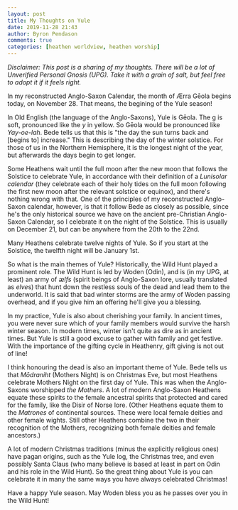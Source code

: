 ```yaml
---
layout: post
title: My Thoughts on Yule
date: 2019-11-28 21:43
author: Byron Pendason
comments: true
categories: [heathen worldview, heathen worship]
---
```

<em>Disclaimer: This post is a sharing of my thoughts. There will be a lot of Unverified Personal Gnosis (UPG). Take it with a grain of salt, but feel free to adopt it if it feels right.</em>

In my reconstructed Anglo-Saxon Calendar, the month of Ærra Gēola begins today, on November 28. That means, the begining of the Yule season!

In Old English (the language of the Anglo-Saxons), Yule is Gēola. The g is soft, pronounced like the <em>y</em> in yellow. So Gēola would be pronounced like <em>Yay-oe-lah</em>. Bede tells us that this is "the day the sun turns back and [begins to] increase." This is describing the day of the winter solstice. For those of us in the Northern Hemisphere, it is the longest night of the year, but afterwards the days begin to get longer.

Some Heathens wait until the full moon after the new moon that follows the Solstice to celebrate Yule, in accordance with their definition of a <em>Lunisolar calendar</em> (they celebrate each of their holy tides on the full moon following the first new moon after the relevant solstice or equinox), and there's nothing wrong with that. One of the principles of my reconstructed Anglo-Saxon calendar, however, is that it follow Bede as closely as possible, since he's the only historical source we have on the ancient pre-Christian Anglo-Saxon Calendar, so I celebrate it on the night of the Solstice. This is usually on December 21, but can be anywhere from the 20th to the 22nd.

Many Heathens celebrate twelve nights of Yule. So if you start at the Solstice, the twelfth night will be January 1st.

So what is the main themes of Yule? Historically, the Wild Hunt played a prominent role. The Wild Hunt is led by Woden (Odin), and is (in my UPG, at least) an army of <em>ælfs</em> (spirit beings of Anglo-Saxon lore, usually translated as <cite>elve</cite>s) that hunt down the restless souls of the dead and lead them to the underworld. It is said that bad winter storms are the army of Woden passing overhead, and if you give him an offering he'll give you a blessing.

In my practice, Yule is also about cherishing your family. In ancient times, you were never sure which of your family members would survive the harsh winter season. In modern times, winter isn't quite as dire as in ancient times. But Yule is still a good excuse to gather with family and get festive. With the importance of the gifting cycle in Heathenry, gift giving is not out of line!

I think honouring the dead is also an important theme of Yule. Bede tells us that <em>Mōdraniht</em> (Mothers Night) is on Christmas Eve, but most Heathens celebrate Mothers Night on the first day of Yule. This was when the Anglo-Saxons worshipped <em>the Mothers</em>. A lot of modern Anglo-Saxon Heathens equate these spirits to the female ancestral spirits that protected and cared for the family, like the Disir of Norse lore. (Other Heathens equate them to the <em>Matrones</em> of continental sources. These were local female deities and other female wights. Still other Heathens combine the two in their recognition of the Mothers, recognizing both female deities and female ancestors.)

A lot of modern Christmas traditions (minus the explicitly religious ones) have pagan origins, such as the Yule log, the Christmas tree, and even possibly Santa Claus (who many believe is based at least in part on Odin and his role in the Wild Hunt). So the great thing about Yule is you can celebrate it in many the same ways you have always celebrated Christmas!

Have a happy Yule season. May Woden bless you as he passes over you in the Wild Hunt!
